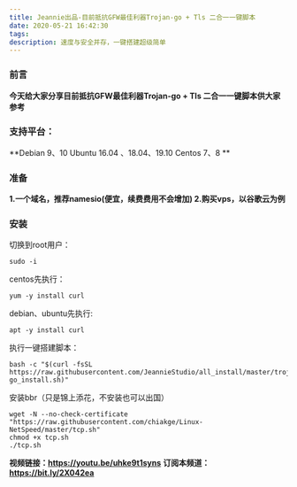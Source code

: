 ```yaml
---
title: Jeannie出品-目前抵抗GFW最佳利器Trojan-go + Tls 二合一一键脚本
date: 2020-05-21 16:42:30
tags:
description: 速度与安全并存，一键搭建超级简单
---
```

### 前言
**今天给大家分享目前抵抗GFW最佳利器Trojan-go + Tls 二合一一键脚本供大家参考**


### 支持平台：
**Debian  9、10
Ubuntu 16.04  、18.04、19.10
Centos  7、8
**

### 准备
**1.一个域名，推荐namesio(便宜，续费费用不会增加)
2.购买vps，以谷歌云为例**
### 安装
切换到root用户：

```
sudo -i
```
centos先执行：
```
yum -y install curl
```
debian、ubuntu先执行:
```
apt -y install curl
```
执行一键搭建脚本：

```
bash -c "$(curl -fsSL https://raw.githubusercontent.com/JeannieStudio/all_install/master/trojan-go_install.sh)"
```
安装bbr（只是锦上添花，不安装也可以出国）
```
wget -N --no-check-certificate "https://raw.githubusercontent.com/chiakge/Linux-NetSpeed/master/tcp.sh"
chmod +x tcp.sh
./tcp.sh
```



**视频链接：https://youtu.be/uhke9t1syns**
**订阅本频道：https://bit.ly/2X042ea**